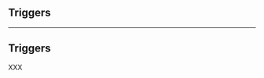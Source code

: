 <!-- .slide: id="gitlab_triggers" class="vertical-center" -->

<i class="fa-duotone fa-play fa-8x fa-duotone-colors" style="float: right; color: grey;"></i>

## Triggers

---

## Triggers

XXX
